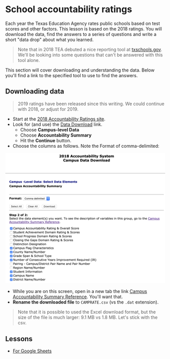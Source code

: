 # School accountability ratings

Each year the Texas Education Agency rates public schools based on test scores and other factors. This lesson is based on the 2018 ratings. You will download the data, find the answers to a series of questions and write a short "data drop" about what you learned.

> Note that in 2018 TEA debuted a nice reporting tool at [txschools.gov](https://txschools.gov/). We'll be looking into some questions that can't be answered with this tool alone.

This section will cover downloading and understanding the data. Below you'll find a link to the specified tool to use to find the answers.

## Downloading data

> 2019 ratings have been released since this writing. We could continue with 2018, or adjust for 2019.

- Start at the [2018 Accountability Ratings site](https://tea.texas.gov/2018accountability.aspx).
- Look for (and use) the [Data Download](https://rptsvr1.tea.texas.gov/perfreport/account/2018/download.html) link.
  - Choose **Campus-level Data**
  - Choose **Accountability Summary**
  - Hit the **Continue** button.
- Choose the columns as follows. Note the Format of comma-delimited:

![Download options](img/2018-download-options.png)

- While you are on this screen, open in a new tab the link [Campus Accountability Summary Reference](https://rptsvr1.tea.texas.gov/perfreport/account/2018/download/camprate.html). You'll want that.
- **Rename the downloaded file** to `CAMPRATE.csv` (vs the `.dat` extension).

> Note that it is possible to used the Excel download format, but the size of the file is much larger: 9.1 MB vs 1.8 MB. Let's stick with the csv.

## Lessons

- [For Google Sheets](rubric-gs.md)
